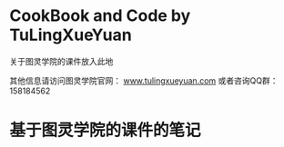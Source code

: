 # CookBook and Code by TuLingXueYuan

关于图灵学院的课件放入此地

其他信息请访问图灵学院官网： www.tulingxueyuan.com
或者咨询QQ群： 158184562



# 基于图灵学院的课件的笔记